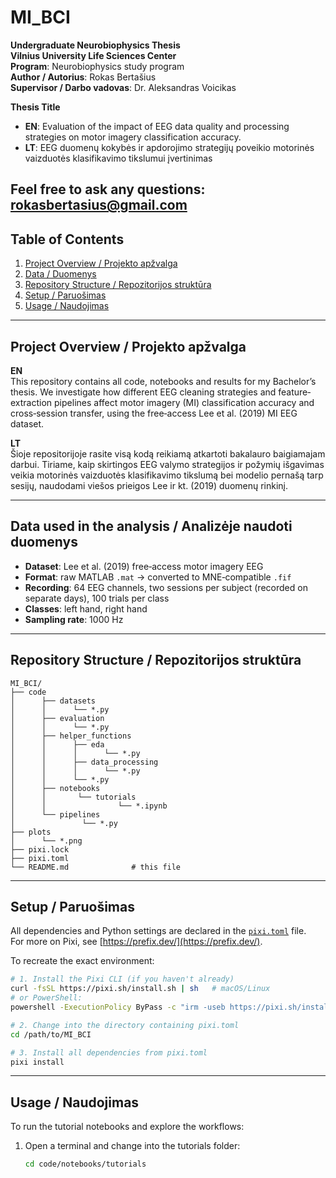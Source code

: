 # MI_BCI

**Undergraduate Neurobiophysics Thesis**  
**Vilnius University Life Sciences Center**  
**Program**: Neurobiophysics study program  
**Author / Autorius**: Rokas Bertašius  
**Supervisor / Darbo vadovas**: Dr. Aleksandras Voicikas  

**Thesis Title**  
- **EN**: Evaluation of the impact of EEG data quality and processing strategies on motor imagery classification accuracy.  
- **LT**: EEG duomenų kokybės ir apdorojimo strategijų poveikio motorinės vaizduotės klasifikavimo tikslumui įvertinimas   

**Feel free to ask any questions**: [rokasbertasius@gmail.com](mailto:rokasbertasius@gmail.com)  
---

## Table of Contents

1. [Project Overview / Projekto apžvalga](#project-overview--projekto-apžvalga)  
2. [Data / Duomenys](#data--duomenys)  
3. [Repository Structure / Repozitorijos struktūra](#repository-structure--repozitorijos-struktūra)  
4. [Setup / Paruošimas](#setup--paruošimas)  
5. [Usage / Naudojimas](#usage--naudojimas)   



---

## Project Overview / Projekto apžvalga

**EN**  
This repository contains all code, notebooks and results for my Bachelor’s thesis. We investigate how different EEG cleaning strategies and feature‐extraction pipelines affect motor imagery (MI) classification accuracy and cross‐session transfer, using the free‐access Lee et al. (2019) MI EEG dataset.

**LT**  
Šioje repositorijoje rasite visą kodą reikiamą atkartoti bakalauro baigiamajam darbui. Tiriame, kaip skirtingos EEG valymo strategijos ir požymių išgavimas veikia motorinės vaizduotės klasifikavimo tikslumą bei modelio pernašą tarp sesijų, naudodami viešos prieigos Lee ir kt. (2019) duomenų rinkinį.

---

## Data used in the analysis / Analizėje naudoti duomenys

- **Dataset**: Lee et al. (2019) free‐access motor imagery EEG  
- **Format**: raw MATLAB `.mat` → converted to MNE‐compatible `.fif`  
- **Recording**: 64 EEG channels, two sessions per subject (recorded on separate days), 100 trials per class 
- **Classes**: left hand, right hand 
- **Sampling rate**: 1000 Hz

---

## Repository Structure / Repozitorijos struktūra

```plain
MI_BCI/
├── code
│      ├── datasets
│      │      └── *.py
│      ├── evaluation
│      │      └── *.py
│      ├── helper_functions
│      │      ├── eda
│      │      │      └── *.py
│      │      ├── data_processing
│      │      │      └── *.py
│      │      └── *.py
│      ├── notebooks
│      │       └── tutorials
│      │                └── *.ipynb
│      └── pipelines
│               └── *.py
├── plots
│      └── *.png
├── pixi.lock
├── pixi.toml
└── README.md              # this file
```
---

## Setup / Paruošimas

All dependencies and Python settings are declared in the [`pixi.toml`](pixi.toml) file.  
For more on Pixi, see [https://prefix.dev/](https://prefix.dev/).  

To recreate the exact environment:

```bash
# 1. Install the Pixi CLI (if you haven't already)
curl -fsSL https://pixi.sh/install.sh | sh   # macOS/Linux
# or PowerShell:
powershell -ExecutionPolicy ByPass -c "irm -useb https://pixi.sh/install.ps1 | iex"

# 2. Change into the directory containing pixi.toml
cd /path/to/MI_BCI

# 3. Install all dependencies from pixi.toml
pixi install
```
---

## Usage / Naudojimas
 
To run the tutorial notebooks and explore the workflows:

1. Open a terminal and change into the tutorials folder:  
   ```bash
   cd code/notebooks/tutorials

